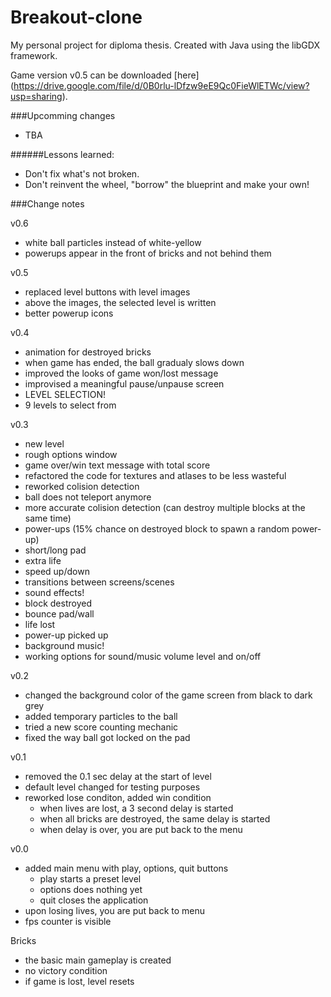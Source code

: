 # Breakout-clone
My personal project for diploma thesis. Created with Java using the libGDX framework.

Game version v0.5 can be downloaded [here] (https://drive.google.com/file/d/0B0rlu-lDfzw9eE9Qc0FieWlETWc/view?usp=sharing).

###Upcomming changes
* TBA

######Lessons learned:
- Don't fix what's not broken.
- Don't reinvent the wheel, "borrow" the blueprint and make your own!

###Change notes

v0.6
* white ball particles instead of white-yellow
* powerups appear in the front of bricks and not behind them

v0.5
* replaced level buttons with level images
 * above the images, the selected level is written 
* better powerup icons

v0.4
* animation for destroyed bricks
* when game has ended, the ball gradualy slows down
* improved the looks of game won/lost message
* improvised a meaningful pause/unpause screen
* LEVEL SELECTION!
 * 9 levels to select from 

v0.3
* new level
* rough options window
* game over/win text message with total score
* refactored the code for textures and atlases to be less wasteful
* reworked colision detection 
 * ball does not teleport anymore
 * more accurate colision detection (can destroy multiple blocks at the same time)
* power-ups (15% chance on destroyed block to spawn a random power-up)
 * short/long pad
 * extra life
 * speed up/down
* transitions between screens/scenes
* sound effects!
 * block destroyed
 * bounce pad/wall
 * life lost
 * power-up picked up
* background music!
* working options for sound/music volume level and on/off

v0.2
* changed the background color of the game screen from black to dark grey
* added temporary particles to the ball
* tried a new score counting mechanic
* fixed the way ball got locked on the pad

v0.1
* removed the 0.1 sec delay at the start of level
* default level changed for testing purposes
* reworked lose conditon, added win condition
  * when lives are lost, a 3 second delay is started
  * when all bricks are destroyed, the same delay is started
  * when delay is over, you are put back to the menu

v0.0
* added main menu with play, options, quit buttons
  * play starts a preset level
  * options does nothing yet
  * quit closes the application
* upon losing lives, you are put back to menu
* fps counter is visible


Bricks
* the basic main gameplay is created
* no victory condition
* if game is lost, level resets
